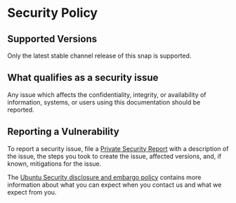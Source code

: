 # Security Policy

## Supported Versions

Only the latest stable channel release of this snap is supported.

## What qualifies as a security issue

Any issue which affects the confidentiality, integrity, or availability of
information, systems, or users using this documentation should be reported.

## Reporting a Vulnerability
To report a security issue, file a
[Private Security Report](https://github.com/canonical/ubuntu-package-status/security/advisories/new)
with a description of the issue, the steps you took to create the issue,
affected versions, and, if known, mitigations for the issue.

The [Ubuntu Security disclosure and embargo policy](https://ubuntu.com/security/disclosure-policy)
contains more information about what you can expect when you contact us and
what we expect from you.
